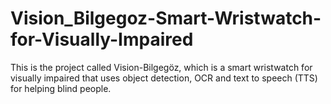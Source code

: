 # Vision_Bilgegoz-Smart-Wristwatch-for-Visually-Impaired
This is the project called Vision-Bilgegöz, which is a smart wristwatch for visually impaired that uses object detection, OCR and text to speech (TTS) for helping blind people.
